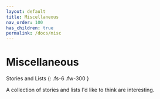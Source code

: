 ```yaml
---
layout: default
title: Miscellaneous
nav_order: 100
has_children: true
permalink: /docs/misc
---
```


# Miscellaneous

Stories and Lists
{: .fs-6 .fw-300 }

A collection of stories and lists I'd like to think are interesting. 
